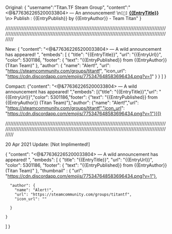 
Original:
{ "username":"Titan.TF Steam Group", "content":"<@&776362265200033804> — An announcement! \n`[📢]` **[{{EntryTitle}}](<{{EntryUrl}}>)** \n> Publish : {{EntryPublish}} by {{EntryAuthor}} - Team Titan" }

///////////////////////////////////////////////////////////////////////////////////////////////////////////////////////////////////////////////////////////////////////////////////////////////////////////

New:
{
  "content": "<@&776362265200033804> — A wild announcement has appeared! ",
  "embeds": [
    {
      "title": "{{EntryTitle}}",
      "url": "{{EntryUrl}}",
      "color": 5301186,
      "footer": {
        "text": "{{EntryPublished}} from {{EntryAuthor}} (Titan Team)"
      },
      "author": {
        "name": "Alert!",
        "url": "https://steamcommunity.com/groups/titantf",
        "icon_url": "https://cdn.discordapp.com/emojis/775347648583696434.png?v=1"
      }
    }
  ]
}

Compact:
{"content": "<@&776362265200033804> — A wild announcement has appeared! ","embeds": [{"title": "{{EntryTitle}}","url": "{{EntryUrl}}","color": 5301186,"footer": {"text": "{{EntryPublished}} from {{EntryAuthor}} (Titan Team)"},"author": {"name": "Alert!","url": "https://steamcommunity.com/groups/titantf","icon_url": "https://cdn.discordapp.com/emojis/775347648583696434.png?v=1"}}]}

///////////////////////////////////////////////////////////////////////////////////////////////////////////////////////////////////////////////////////////////////////////////////////////////////////////


20 Apr 2021 Update: [Not Implimented!]

{
  "content": "<@&776362265200033804> — A wild announcement has appeared! ",
  "embeds": [
    {
      "title": "{{EntryTitle}}",
      "url": "{{EntryUrl}}",
      "color": 5301186,
      "footer": {
        "text": "{{EntryPublished}} from {{EntryAuthor}} (Titan Team)"
      },
      "thumbnail" : {
      "url": "https://cdn.discordapp.com/emojis/775347648583696434.png?v=1"},
      
      "author": {
        "name": "Alert!",
        "url": "https://steamcommunity.com/groups/titantf",
        "icon_url": ""
         
      }
      
    }
  ]
}
